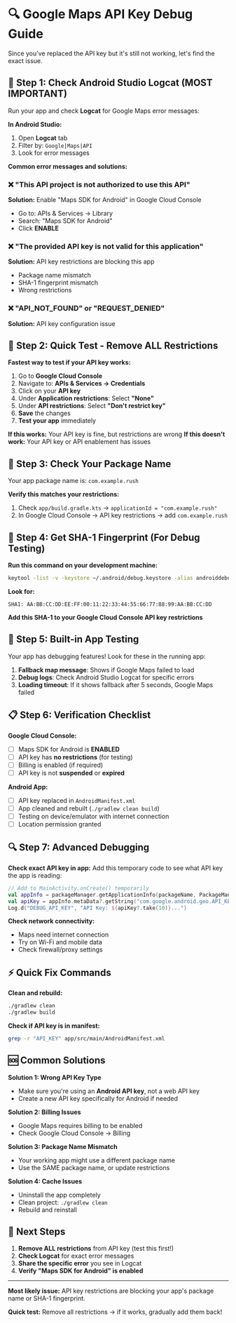 # 🔍 Google Maps API Key Debug Guide

Since you've replaced the API key but it's still not working, let's find the exact issue.

## 🚨 Step 1: Check Android Studio Logcat (MOST IMPORTANT)

Run your app and check **Logcat** for Google Maps error messages:

**In Android Studio:**
1. Open **Logcat** tab
2. Filter by: `Google|Maps|API`
3. Look for error messages

**Common error messages and solutions:**

### ❌ "This API project is not authorized to use this API"
**Solution:** Enable "Maps SDK for Android" in Google Cloud Console
- Go to: APIs & Services → Library
- Search: "Maps SDK for Android"
- Click **ENABLE**

### ❌ "The provided API key is not valid for this application"
**Solution:** API key restrictions are blocking this app
- Package name mismatch
- SHA-1 fingerprint mismatch
- Wrong restrictions

### ❌ "API_NOT_FOUND" or "REQUEST_DENIED"
**Solution:** API key configuration issue

## 🔧 Step 2: Quick Test - Remove ALL Restrictions

**Fastest way to test if your API key works:**

1. Go to **Google Cloud Console**
2. Navigate to: **APIs & Services → Credentials**
3. Click on your **API key**
4. Under **Application restrictions**: Select **"None"**
5. Under **API restrictions**: Select **"Don't restrict key"**
6. **Save** the changes
7. **Test your app** immediately

**If this works:** Your API key is fine, but restrictions are wrong
**If this doesn't work:** Your API key or API enablement has issues

## 📱 Step 3: Check Your Package Name

Your app package name is: `com.example.rush`

**Verify this matches your restrictions:**
1. Check `app/build.gradle.kts` → `applicationId = "com.example.rush"`
2. In Google Cloud Console → API key restrictions → add `com.example.rush`

## 🔑 Step 4: Get SHA-1 Fingerprint (For Debug Testing)

**Run this command on your development machine:**
```bash
keytool -list -v -keystore ~/.android/debug.keystore -alias androiddebugkey -storepass android -keypass android
```

**Look for:**
```
SHA1: AA:BB:CC:DD:EE:FF:00:11:22:33:44:55:66:77:88:99:AA:BB:CC:DD
```

**Add this SHA-1 to your Google Cloud Console API key restrictions**

## 🧪 Step 5: Built-in App Testing

Your app has debugging features! Look for these in the running app:

1. **Fallback map message**: Shows if Google Maps failed to load
2. **Debug logs**: Check Android Studio Logcat for specific errors
3. **Loading timeout**: If it shows fallback after 5 seconds, Google Maps failed

## 📋 Step 6: Verification Checklist

**Google Cloud Console:**
- [ ] Maps SDK for Android is **ENABLED**
- [ ] API key has **no restrictions** (for testing)
- [ ] Billing is enabled (if required)
- [ ] API key is not **suspended** or **expired**

**Android App:**
- [ ] API key replaced in `AndroidManifest.xml`
- [ ] App cleaned and rebuilt (`./gradlew clean build`)
- [ ] Testing on device/emulator with internet connection
- [ ] Location permission granted

## 🔍 Step 7: Advanced Debugging

**Check exact API key in app:**
Add this temporary code to see what API key the app is reading:

```kotlin
// Add to MainActivity.onCreate() temporarily
val appInfo = packageManager.getApplicationInfo(packageName, PackageManager.GET_META_DATA)
val apiKey = appInfo.metaData?.getString("com.google.android.geo.API_KEY")
Log.d("DEBUG_API_KEY", "API Key: ${apiKey?.take(10)}...")
```

**Check network connectivity:**
- Maps need internet connection
- Try on Wi-Fi and mobile data
- Check firewall/proxy settings

## ⚡ Quick Fix Commands

**Clean and rebuild:**
```bash
./gradlew clean
./gradlew build
```

**Check if API key is in manifest:**
```bash
grep -r "API_KEY" app/src/main/AndroidManifest.xml
```

## 🆘 Common Solutions

**Solution 1: Wrong API Key Type**
- Make sure you're using an **Android API key**, not a web API key
- Create a new API key specifically for Android if needed

**Solution 2: Billing Issues**
- Google Maps requires billing to be enabled
- Check Google Cloud Console → Billing

**Solution 3: Package Name Mismatch**
- Your working app might use a different package name
- Use the SAME package name, or update restrictions

**Solution 4: Cache Issues**
- Uninstall the app completely
- Clean project: `./gradlew clean`
- Rebuild and reinstall

## 🎯 Next Steps

1. **Remove ALL restrictions** from API key (test this first!)
2. **Check Logcat** for exact error messages
3. **Share the specific error** you see in Logcat
4. **Verify "Maps SDK for Android" is enabled**

---

**Most likely issue:** API key restrictions are blocking your app's package name or SHA-1 fingerprint.

**Quick test:** Remove all restrictions → if it works, gradually add them back!